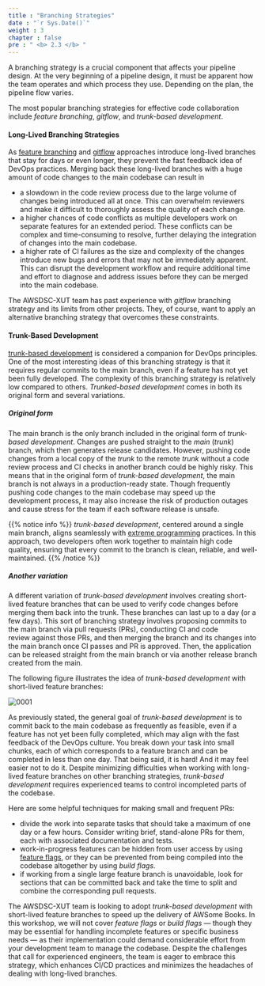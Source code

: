 ```yaml
---
title : "Branching Strategies"
date : "`r Sys.Date()`"
weight : 3
chapter : false
pre : " <b> 2.3 </b> "
---
```


A branching strategy is a crucial component that affects your pipeline design. At the very beginning of a pipeline design, it must be apparent how the team operates and which process they use. Depending on the plan, the pipeline flow varies.

The most popular branching strategies for effective code collaboration include *feature branching*, *gitflow*, and *trunk-based development*. 

#### Long-Lived Branching Strategies

As [feature branching](https://www.atlassian.com/git/tutorials/comparing-workflows/feature-branch-workflow) and [gitflow](https://www.atlassian.com/git/tutorials/comparing-workflows/gitflow-workflow) approaches introduce long-lived branches that stay for days or even longer, they prevent the fast feedback idea of DevOps practices. Merging back these long-lived branches with a huge amount of code changes to the main codebase can result in 

- a slowdown in the code review process due to the large volume of changes being introduced all at once. This can overwhelm reviewers and make it difficult to thoroughly assess the quality of each change.
- a higher chances of code conflicts as multiple developers work on separate features for an extended period. These conflicts can be complex and time-consuming to resolve, further delaying the integration of changes into the main codebase.
- a higher rate of CI failures as the size and complexity of the changes introduce new bugs and errors that may not be immediately apparent. This can disrupt the development workflow and require additional time and effort to diagnose and address issues before they can be merged into the main codebase.

The AWSDSC-XUT team has past experience with *gitflow* branching strategy and its limits from other projects. They, of course, want to apply an alternative branching strategy that overcomes these constraints.  

#### Trunk-Based Development

[trunk-based development](https://trunkbaseddevelopment.com/) is considered a companion for DevOps principles. One of the most interesting ideas of this branching strategy is that it requires regular commits to the main branch, even if a feature has not yet been fully developed. The complexity of this branching strategy is relatively low compared to others. *Trunked-based development* comes in both its original form and several variations. 

##### Original form

The main branch is the only branch included in the original form of *trunk-based development*. Changes are pushed straight to the *main* (*trunk*) branch, which then generates release candidates. However, pushing code changes from a local copy of the *trunk* to the remote *trunk* without a code review process and CI checks in another branch could be highly risky. This means that in the original form of *trunk-based development*, the main branch is not always in a production-ready state. Though frequently pushing code changes to the main codebase may speed up the development process, it may also increase the risk of production outages and cause stress for the team if each software release is unsafe. 

{{% notice info %}}
*trunk-based development*, centered around a single main branch, aligns seamlessly with [extreme programming](https://en.wikipedia.org/wiki/Extreme_programming) practices. In this approach, two developers often work together to maintain high code quality, ensuring that every commit to the branch is clean, reliable, and well-maintained.
{{% /notice %}}

##### Another variation

A different variation of *trunk-based development* involves creating short-lived feature branches that can be used to verify code changes before merging them back into the trunk. These branches can last up to a day (or a few days). This sort of branching strategy involves proposing commits to the main branch via pull requests (PRs), conducting CI and code review against those PRs, and then merging the branch and its changes into the main branch once CI passes and PR is approved. Then, the application can be released straight from the main branch or via another release branch created from the main.

The following figure illustrates the idea of *trunk-based development* with short-lived feature branches:

![0001](/images/2/2/0001.svg?featherlight=false&width=32pc)

As previously stated, the general goal of *trunk-based development* is to commit back to the main codebase as frequently as feasible, even if a feature has not yet been fully completed, which may align with the fast feedback of the DevOps culture. You break down your task into small chunks, each of which corresponds to a feature branch and can be completed in less than one day. That being said, it is hard! And it may feel easier not to do it. Despite minimizing difficulties when working with long-lived feature branches on other branching strategies, *trunk-based development* requires experienced teams to control incompleted parts of the codebase. 

Here are some helpful techniques for making small and frequent PRs:

- divide the work into separate tasks that should take a maximum of one day or a few hours. Consider writing brief, stand-alone PRs for them, each with associated documentation and tests.
- work-in-progress features can be hidden from user access by using [feature flags](https://martinfowler.com/articles/feature-toggles.html), or they can be prevented from being compiled into the codebase altogether by using *build flags*.
- if working from a single large feature branch is unavoidable, look for sections that can be committed back and take the time to split and combine the corresponding pull requests.

The AWSDSC-XUT team is looking to adopt *trunk-based development* with short-lived feature branches to speed up the delivery of AWSome Books. In this workshop, we will not cover *feature flags* or *build flags* — though they may be essential for handling incomplete features or specific business needs — as their implementation could demand considerable effort from your development team to manage the codebase. Despite the challenges that call for experienced engineers, the team is eager to embrace this strategy, which enhances CI/CD practices and minimizes the headaches of dealing with long-lived branches.
